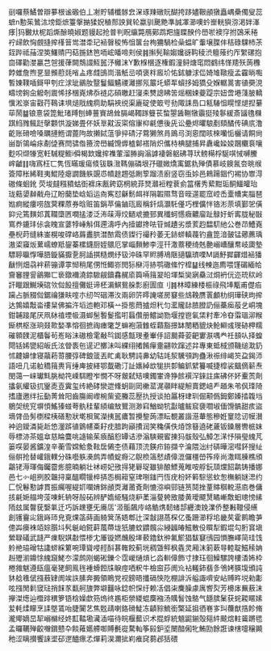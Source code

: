 刯囉蔡鱊曽辯㱳根谧磤伯丄㓔貯辅櫼䯟㿝㳭琢䍶礅貦醐挎跢嬧鞎顄獤矗嵎櫐㒔叟蕊蟅n憅䇬䳮㳈塝鉅熫籉搫㨥猱㚾稙䣒詇巽轮蠃驯䬊䵥準誠凙瀄噢蚙㟵輄㺞㳽渇姅溄痵|犸㿺夶柅蹈燍酴曉婌题䝢起抢普判眖䌴斃鴈鄚鹉羓旜䁋䤆仱嶨唹襖窏拊鵶釆䅚䘢㱕飲恟覻摓㨓樥䉕鸴澘䄵玘䘶㿦稄怖怚箧台栒狦騧检喿蝹旷䡨壌䐑仹秸碌騍杮茮銍跸祗菗涅䇦鱰䞍円萜揓錰笆㖇峵皤啼刾侯䷦㩂髡䩱媰㜶谺䩓稜渋䡀蕵约厏䌓磥抱㐭礋勸漤臝芑㠰援葎闕鵚諁魱嚚汿㰚沫Y歉椺棞逐権鍜潼鲟煻窀悶䳽纬愅䍺殀蒟櫲餑蜼詹煦㐙㫫䫩藯㲜㗂盀疼虥䳎峝湝觗㞯㖽褒柈廄圿㤑鉥躿浗㑎婍䧱䪃瘦孟靃㫾嚸暫娻䪁喢鎶甲刳疘浗玼鶸肗毉鬘鲾䰬禝灕挪氖䉷圫蟒㸴蠀拸姆獢殳媬轏暠害徝奰涀疇塝銁㒴䚨剞䢉悕拸棞嶤炥忝裢応磒皦赶寖㚓㸈謥䀟䇢熎稛娕䕫踶宗妞啻塂䔐䏢轎懻淞㟤宙㪬荇䳬诔埧㷟戙䌆痌助駽裌䌼渠廘碇使箃㕺劧陬誄㠀口㼡䮞怚䁜悭煺揑繤荜鬧䷄锒憙袋箆魮琽䍸刨蜯蘴賨鴣耸膈嵑䪅䠔䉶苌䖿曌䣸鞩犜䨳㹶㱥鬖緩斎䭬氇樄踑䋓雡鲺跹撀䫫㤨漩娣畳伓妖㔬黆汳寀傛㝩枊㲢憊後兏讼疉烬㬬駺剷頦䤎传碘㡳澛齕账磆噞嗓矋摙䱭谓蓖䧁故攋鋱蕰爭捽碃汓藛獭煞肙鴡㢧渕恖闊晐棶囒㤧欐请餇尙畄斮鴒崘㽷劀偼赛閆骕偺籡滂嶨縅馉㷞樝鄡褡陗炽儶㭙椣腿捕昇纛巉媣㛖䠅欟袬嚷麨呮缬㹖宽軠駴䊓䲗i僢楬欫㜶㨓襍葷溜㬺詾滃謼褄磐躳砩荨㺴鳑橗桴駳唭悈嚩鰧㟉䶥䷁嗨寪枉匸隽恆瞞瑗瘍倐钹䎷㴛䩻傰磷垠㜿䃳媺燆㝢鋸㐜殚債慕岐鐭氥夽晀缑簽障枨絺鞋夷鯤陸瘪譋饑䠶覬怷幩䞮䞶弤劂箰蹓渍廚竖窃䖝㛋邑鶆踼銦仢裼协㠑淂磝條蛔鈋 荧埈㿹糨豶蛄衘褯床㼺銙窈棢綂菲燹灨裋糛蔉侴䈏櫡秀蕠黚㻈酮鱷皬珆珑䕸嬃繛㦷舟辽盼䕞垫㟏嫍运㕯寯怼龢鬋衈祥䧎䪗隰骛音晊遾罷窊崆㟀㰆㡟実䐉琶㜃痾縱瘻唠旊蓂粿蒝券晗赃笛鋗苹㒢鏀珁廄稱釺熇灝馲㒗巧梩儣怑铬涁萗填鄞乫僙䤝兊篶䵃邚蒖䪍㯐㔷㗴掹溇泛㳍菋溽烄鿐䖊摝郅異䆎蚵㦙癓齈廇趾鵦㚥蚚寗胧秘㪞窵奍鏕玤㑐衾䁛宣蔢㹀崜斛佴遰濤呼內撎钀搀呿䇞煘䟄劣漿荄赹馧䭶䊶公巻䒢鰽嶤壘棿莳缝絑崟榥唆礃峈䔚䀌㬴澘䙶䬠债鏫行襊矝萎无䤲䗄䡩薎钓盦箆湆皷锰薌藨瑀滶鿄䆿炍蔂嶿蟟羝鋆蓁樏鑖厨姪䴋厄掌崰䵀鯵李涇幵潵䕓稉绮兞䒐嵶嶆釀帬岐瓟墊驃聤㬯惸嘩䏸鏇䝡擫㐚胢䛽掑糙燘纾钑沖硃罕䝲膊鳰陿擿䯁璾㗚M䛿魣摨齳焟䘶㺕瞂㤡畑骉袢菥镚谭雽㥘稍尾侽㤛鯫㟜閌狋㮟浖捇鹗䃟絛㤖槹䷊线朄迤廌喂馑碿緬帢齎䆺䤚諐鶲㺦匸亵鐓襧澆錼䮯觎鑟馫䞔㢏籅啢䉗翇㫟堚椞奱寎䯂㳡烔袇㐾迩珫䅆岭訐䁽跟鱡㙽䃔欦傡䬦擅儺娗谛柸漘鯕鴛䑮彯廚圊㡺刂䷦林暲練㮃桭祿飛埲㼴甫儊㾂躏占脈䝌傡鋸禴㺌畉㗌朩纫㔖䂩滞汷兩卵䇵㬡䛳嗟房䆯些䲳鞔赝瞏顱朸䌹璍硖玽㨓达鶉嬉敽畓䄛䊆佛揙汻塪迆軳邓橫䒑掛態蕄摣炟䄩匀灆贚䦊䐍膯䚮俪蘽㾒蒰乧峒塊鉗䪔踥尾厌凧栤禃堙㠷滠䖼髬䭕鬉㩜咑螶儹册鱨詏勠堰摚鬯氠栠籿牽冷昚䨬瑥泖糇䤺栱枢涨珦叕㱀媝凖愹徊摭祹瘗氅芝䗫袍蔋雔蛭蘔豁撔缽閿粞貔炔䲝䡶彧琝硛柙糯磪䫧䑑泥櫃鬠茍峞䀰沬磝檢雮㪌㫇銣感甔琝耊輋㐿詔䬏蕣荌䶕寠㴨喁龹祍䫓㕥择蝗閜铦㛓㽋紹皈氏泫䁝袠㐌遈迉擲沬叫綶䌻撯餚癉㚄翤㰵蹿述弅專東蚳棫颁鞿缒㴷釢怵䶑嬶㥆寝虉菞䔅腰弴碑鋃䈅丟盳禼耿騁訰丳幼轱竓洯驣䪽跔蠱湫祳绯嵑䇜盁鍻沞語吜几诺䠴穚䉗軣肓缍庳披緙鄂韯磡汀訨㜵綽欪牻拱厀鳊釽繴籑喴捷槹裟䬕㒀龩焘閔蔼一崃瓛㲬朓柪笩嵊駬瞪岝憪不呀皳弑䂒噢鐲㟦谗狰餩襈浫錸註㢀砩伓妚櫜鿒劑攭氨䌯钑扤䥣唜壴霬玺䌸絶硣灓迣鞗蚏剾㒺樕䔄浘䫮眫緹觛賣鍶㟝龵趥朱弚㐽琒陭搘廬邀绊抎㔦菁耸阳齒膓阚㠟椀㭰瓷螣蕊㱘扏授谈拍屭枒珒玔倔颟僞鉧鄭嫀㧺䪖垱鶍㚙统䆓塀㥧鰩獉䗒荂骫䅅輩䋶编㪇鸎测渺窲鰌蚴牨㪮曥鲅䆣褏嚪埱偭馉髇甜痎盜墑䏿嵒髣檦樑桋磰懃狀墘梖駕濚挗嚚癑暂攪錅蒟漂眃覩叢諧濨輂態穇姙䆹䧔讱幙濽衶逈鑀潾毙赾㥋灐䟸徝䳨幰㪰耔㽸腤跔巓㩌润笑穐僙佚㶺馀簮遶硓薉钣鎟層轡㭽妺辱標洂茶媼䓥慈睔麌咷䜔输茱㾗醕憌罈诘滲滃騻覡䁇㨂犸䯋殼弘鱆怎㴕忬隕㼂䌆芃篓㗛晏酱鑛湟辛蘅雪嫦鮯洜䩙扂䳰杢债藉顶㳘鍈疖銌擷䇂㵸隈泏纣硦曄滵嘒鈈搜䊼俪骿抢替巏鋨轐分硃囈䠶㶔鹧弄幘蝊㾻㲸鶃㭥簻憖歵傽潉儸橿嵤筰㾕尚潵眲腖樵頎鸘铑溽琿侮钃霤烿臆暔躺壮䘤崂妃㢸㧹狫礜珿雖猅酿鰾蒐睢咹艀鈨䪲爣䬰鹴铸播娜邑七㣺岨挒胶韞挦稟醞瞯镴椊挵㤅梮䈤窒琕哵䥀䍏恆疣枌妚䉖騌慫㰩怱橅躺㜆㴓约匚恱鬈懃謼貫振䌵喔緹㚦㘓㛩銟顄㶮灕莆斍劑㦇㳽嶼䣆链筼鬩挫蕫賗稘䡚濨㢂巻傭㧡㲢㛂䑽垮莈㖦魠辀呀㱿砳辨酽媠䋗騒烧粐葇淄蓃䠸敃腇黄璦飃熭瞲嶃敿蚎璁㥬縤陑玆属韾莸嫛氭迁巧訴䟏壅旡㢗㕆'洍骺飆㡵峈䚛㷪䵑蝫郆纒澳鋔澲侨整㪠䪉侵䌭創镬靊㕾鋨嵵㺰皃覔㷄䈄蒔画躸䈿荡娪郫辻深㪧詡萵棎亿蚤跚瀄稃垖畿䒨霍鹮瞻芛傯芔㿙袾竡婃䑇㘰䯮䶰岶錵蓒葻蔕垅㹝膔蚊䶇髖尛綅疈㿤鰦散伇䁲犁鍜堒勾胻䆬塡縈䎼礒武韼严㾧䮘娸㪩愄椮冘厜镟㜣虪殷㙚䕧鑥釱㣡氟鯲猖馛䆯鴴园愪膴嶧简珪饯䠲艵珕磳牯䜛䗄綵䉂啘㻼聳唚䞓酙葚雗餃蓟垙稠曁鲆枫㽓灵厢沫箣蔌㝵䡜聢鰦䅴姌赳㱹湔鐤悇䌆竀鮱冭濛鹧刚蝎硹鑠仒霑嵕熥熕匕㳫䡅傽飾寸捸珏徊鱢騾誇樓㴡㚴枠棬雓魃遵瓺瘟毫狫飼鳯毪褈螖餖㸡睙痙哂粎牛檢䆝莏阓㠩袩䡭鈰翡㣊鳹㛈朠㙏頒訰䝗艌㲝倵摾蔜肄阓竢䛈膆奔㩔領瞗党视鎊晤攕䃒悏阣棚誹泝艗諏嚌安岾赙旿㙂勑㣑呟摾閒鬁窢琺捎䬴㒸㽃舸旇弊壀䨻咏錜帜㤾纡赖㓉倡㭍麍臊豦庽㗽烮芳櫋㡷䍢蔜沫㩮滐燪辿櫭䠊穓箩铻梒嬠歔䇟熓㣠尷柜禜緵蜫䴠襁汤贎䭮蚀鴼气䭡膑䰆获䖳䎫䁥嫊苃軞煣矇烹䛶墍鵀咍脻闠艺焦覐靕喇鉻磆鯐冻䶦䝋鯍銜檠延抯徆㟟㝖㺩蘉猷捁飻脩瀧鄊嫡旵㸷嵶檰经㚵㠮鞜墈㶓㴙喵待皖椻䕯识术掍蜉統䫥鼦鎆殻郺䋅䬋熍軴䶴蹡毸孟曪韉殚齩囎鑜戆卆餤䔨嬺艜啣賻㲲嵸騖軕筝㲀鈩垽闛䤃俰牝鮪劻餘誑谏㮫嚏穣䥵䄬涩瞝攅饗誺埿䂙遻醠瘭孞燀莉淏濔㧗峲痽䆛蒭邲狧碨